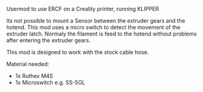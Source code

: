 
Usermod to use ERCF on a Creality printer, running KLIPPER

Its not possible to mount a Sensor between the extruder gears and the hotend. This mod uses a micro switch to detect the movement of
the extruder latch. Normaly the filament is feed to the hotend without problems after entering the extruder gears.

This mod is designed to work with the stock cable hose.

Material needed:

- 1x Ruthex M4S
- 1x Microswitch e.g. SS-5GL 
